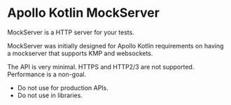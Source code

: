 # Apollo Kotlin MockServer

MockServer is a HTTP server for your tests. 

MockServer was initially designed for Apollo Kotlin requirements on having a mockserver that supports KMP and websockets.

The API is very minimal. HTTPS and HTTP2/3 are not supported. Performance is a non-goal.

* Do not use for production APIs.
* Do not use in libraries. 
